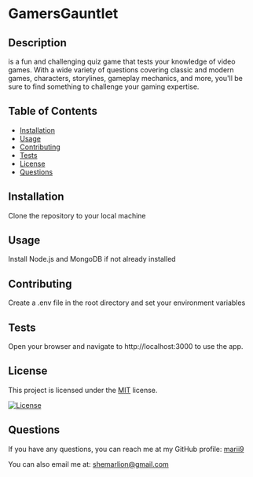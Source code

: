 # GamersGauntlet
## Description

is a fun and challenging quiz game that tests your knowledge of video games. With a wide variety of questions covering classic and modern games, characters, storylines, gameplay mechanics, and more, you'll be sure to find something to challenge your gaming expertise.
## Table of Contents
- [Installation](#installation)
- [Usage](#usage)
- [Contributing](#contributing)
- [Tests](#tests)
- [License](#license)
- [Questions](#questions)

## Installation

Clone the repository to your local machine

## Usage

Install Node.js and MongoDB if not already installed

## Contributing

Create a .env file in the root directory and set your environment variables

## Tests

Open your browser and navigate to http://localhost:3000 to use the app.

## License

This project is licensed under the [MIT](https://opensource.org/licenses/mit) license.

[![License](https://img.shields.io/badge/License-MIT-green.svg)](https://opensource.org/licenses/mit)

## Questions

If you have any questions, you can reach me at my GitHub profile: [marii9](https://github.com/marii9)

You can also email me at: shemarlion@gmail.com
